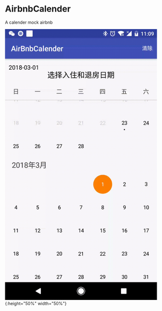 # AirbnbCalender
A calender mock airbnb

![demo](https://github.com/JayZhaoBoy/AirbnbCalender/blob/master/calender.gif){:height="50%" width="50%"}

